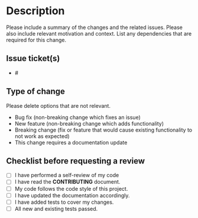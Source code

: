 # Description

Please include a summary of the changes and the related issues. Please also include relevant motivation and context. List any dependencies that are required for this change.

## Issue ticket(s)
- #<NUMBER>

## Type of change
Please delete options that are not relevant.

- Bug fix (non-breaking change which fixes an issue)
- New feature (non-breaking change which adds functionality)
- Breaking change (fix or feature that would cause existing functionality to not work as expected)
- This change requires a documentation update

## Checklist before requesting a review
- [ ] I have performed a self-review of my code
- [ ] I have read the **CONTRIBUTING** document.
- [ ] My code follows the code style of this project.
- [ ] I have updated the documentation accordingly.
- [ ] I have added tests to cover my changes.
- [ ] All new and existing tests passed.
